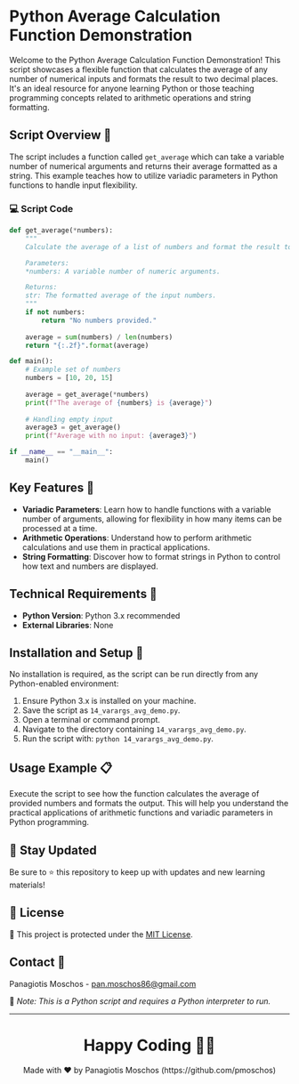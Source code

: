 # Python Average Calculation Function Demonstration

Welcome to the Python Average Calculation Function Demonstration! This script showcases a flexible function that calculates the average of any number of numerical inputs and formats the result to two decimal places. It's an ideal resource for anyone learning Python or those teaching programming concepts related to arithmetic operations and string formatting.

## Script Overview 📘

The script includes a function called `get_average` which can take a variable number of numerical arguments and returns their average formatted as a string. This example teaches how to utilize variadic parameters in Python functions to handle input flexibility.

### :computer: Script Code

```python
def get_average(*numbers):
    """
    Calculate the average of a list of numbers and format the result to 2 decimal places.

    Parameters:
    *numbers: A variable number of numeric arguments.

    Returns:
    str: The formatted average of the input numbers.
    """
    if not numbers:
        return "No numbers provided."
    
    average = sum(numbers) / len(numbers)
    return "{:.2f}".format(average)

def main():
    # Example set of numbers
    numbers = [10, 20, 15]
    
    average = get_average(*numbers)
    print(f"The average of {numbers} is {average}")
    
    # Handling empty input
    average3 = get_average()
    print(f"Average with no input: {average3}")

if __name__ == "__main__":
    main()
```

## Key Features 🌟
- **Variadic Parameters**: Learn how to handle functions with a variable number of arguments, allowing for flexibility in how many items can be processed at a time.
- **Arithmetic Operations**: Understand how to perform arithmetic calculations and use them in practical applications.
- **String Formatting**: Discover how to format strings in Python to control how text and numbers are displayed.

## Technical Requirements 🔧
- **Python Version**: Python 3.x recommended
- **External Libraries**: None

## Installation and Setup 🚀
No installation is required, as the script can be run directly from any Python-enabled environment:
1. Ensure Python 3.x is installed on your machine.
2. Save the script as `14_varargs_avg_demo.py`.
3. Open a terminal or command prompt.
4. Navigate to the directory containing `14_varargs_avg_demo.py`.
5. Run the script with: `python 14_varargs_avg_demo.py`.

## Usage Example 📋
Execute the script to see how the function calculates the average of provided numbers and formats the output. This will help you understand the practical applications of arithmetic functions and variadic parameters in Python programming.

## 📢 Stay Updated
Be sure to ⭐ this repository to keep up with updates and new learning materials!

## 📄 License
🔐 This project is protected under the [MIT License](https://mit-license.org/).

## Contact 📧
Panagiotis Moschos - pan.moschos86@gmail.com

🔗 *Note: This is a Python script and requires a Python interpreter to run.*

---
<h1 align=center>Happy Coding 👨‍💻 </h1>

<p align="center">
  Made with ❤️ by Panagiotis Moschos (https://github.com/pmoschos)
</p>
